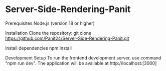 # Server-Side-Rendering-Panit

Prerequisites
Node.js (version 18 or higher)

Installation
Clone the repository:
git clone https://github.com/Panit24/Server-Side-Rendering-Panit.git

Install dependencies
npm install

Development Setup
To run the frontend development server, use command "npm run dev". The application will be available at http://localhost:[3000]
